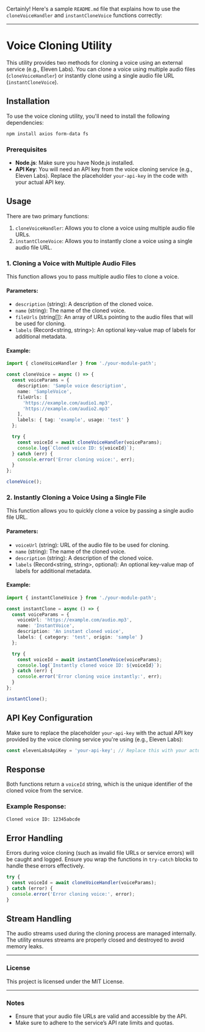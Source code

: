 Certainly! Here's a sample `README.md` file that explains how to use the `cloneVoiceHandler` and `instantCloneVoice` functions correctly:

---

# Voice Cloning Utility

This utility provides two methods for cloning a voice using an external service (e.g., Eleven Labs). You can clone a voice using multiple audio files (`cloneVoiceHandler`) or instantly clone using a single audio file URL (`instantCloneVoice`).

## Installation

To use the voice cloning utility, you'll need to install the following dependencies:

```bash
npm install axios form-data fs
```

### Prerequisites

- **Node.js**: Make sure you have Node.js installed.
- **API Key**: You will need an API key from the voice cloning service (e.g., Eleven Labs). Replace the placeholder `your-api-key` in the code with your actual API key.

## Usage

There are two primary functions:

1. `cloneVoiceHandler`: Allows you to clone a voice using multiple audio file URLs.
2. `instantCloneVoice`: Allows you to instantly clone a voice using a single audio file URL.

### 1. Cloning a Voice with Multiple Audio Files

This function allows you to pass multiple audio files to clone a voice.

#### Parameters:

- `description` (string): A description of the cloned voice.
- `name` (string): The name of the cloned voice.
- `fileUrls` (string[]): An array of URLs pointing to the audio files that will be used for cloning.
- `labels` (Record<string, string>): An optional key-value map of labels for additional metadata.

#### Example:

```typescript
import { cloneVoiceHandler } from './your-module-path';

const cloneVoice = async () => {
  const voiceParams = {
    description: 'Sample voice description',
    name: 'SampleVoice',
    fileUrls: [
      'https://example.com/audio1.mp3',
      'https://example.com/audio2.mp3'
    ],
    labels: { tag: 'example', usage: 'test' }
  };

  try {
    const voiceId = await cloneVoiceHandler(voiceParams);
    console.log(`Cloned voice ID: ${voiceId}`);
  } catch (err) {
    console.error('Error cloning voice:', err);
  }
};

cloneVoice();
```

### 2. Instantly Cloning a Voice Using a Single File

This function allows you to quickly clone a voice by passing a single audio file URL.

#### Parameters:

- `voiceUrl` (string): URL of the audio file to be used for cloning.
- `name` (string): The name of the cloned voice.
- `description` (string): A description of the cloned voice.
- `labels` (Record<string, string>, optional): An optional key-value map of labels for additional metadata.

#### Example:

```typescript
import { instantCloneVoice } from './your-module-path';

const instantClone = async () => {
  const voiceParams = {
    voiceUrl: 'https://example.com/audio.mp3',
    name: 'InstantVoice',
    description: 'An instant cloned voice',
    labels: { category: 'test', origin: 'sample' }
  };

  try {
    const voiceId = await instantCloneVoice(voiceParams);
    console.log(`Instantly cloned voice ID: ${voiceId}`);
  } catch (err) {
    console.error('Error cloning voice instantly:', err);
  }
};

instantClone();
```

## API Key Configuration

Make sure to replace the placeholder `your-api-key` with the actual API key provided by the voice cloning service you're using (e.g., Eleven Labs):

```typescript
const elevenLabsApiKey = 'your-api-key'; // Replace this with your actual API key
```

## Response

Both functions return a `voiceId` string, which is the unique identifier of the cloned voice from the service.

### Example Response:

```bash
Cloned voice ID: 12345abcde
```

## Error Handling

Errors during voice cloning (such as invalid file URLs or service errors) will be caught and logged. Ensure you wrap the functions in `try-catch` blocks to handle these errors effectively.

```typescript
try {
  const voiceId = await cloneVoiceHandler(voiceParams);
} catch (error) {
  console.error('Error cloning voice:', error);
}
```

## Stream Handling

The audio streams used during the cloning process are managed internally. The utility ensures streams are properly closed and destroyed to avoid memory leaks.

---

### License

This project is licensed under the MIT License.

---

### Notes

- Ensure that your audio file URLs are valid and accessible by the API.
- Make sure to adhere to the service’s API rate limits and quotas.
